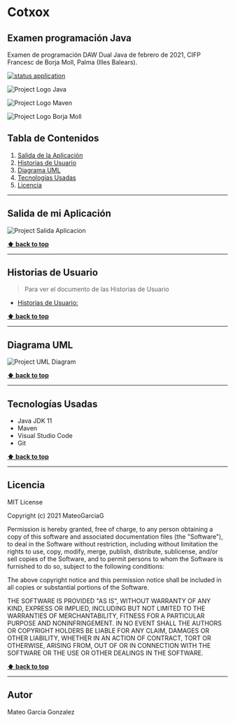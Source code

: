 # Cotxox

## Examen programación Java

Examen de programación DAW Dual Java de febrero de 2021, CIFP Francesc de Borja Moll, Palma (Illes Balears).

[![status application](https://img.shields.io/badge/status-stable-brightgreen)](URL_Proyecto)

<!--Logos-->

![Project Logo Java](https://github.com/MateoGarciaG/NombreProject/doc/img/java.png)

![Project Logo Maven](https://github.com/MateoGarciaG/NombreProject/doc/img/apache_maven.png)

![Project Logo Borja Moll](https://github.com/MateoGarciaG/NombreProject/doc/img/logocifp.png)

## Tabla de Contenidos

1. [Salida de la Aplicación](#salidas-de-la-aplicacion)
1. [Historias de Usuario](#historias-de-usuario)
1. [Diagrama UML](#diagrama-uml)
1. [Tecnologías Usadas](#tecnologias-usadas)
1. [Licencia](#licencia)

---

## Salida de mi Aplicación
![Project Salida Aplicacion](https://github.com/MateoGarciaG/NombreProject/doc/salida_aplicacion.png)

**[⬆ back to top](#tabla-de-contenidos)**

---

## Historias de Usuario
> Para ver el documento de las Historias de Usuario
- [Historias de Usuario: ](https://github.com/MateoGarciaG/NombreProject/doc/historias_usuarios.pdf)

**[⬆ back to top](#tabla-de-contenidos)**

---

## Diagrama UML
![Project UML Diagram](https://github.com/MateoGarciaG/NombreProject/doc/UML_Diagram/uml_diagram_exam.png)

**[⬆ back to top](#tabla-de-contenidos)**

---

## Tecnologías Usadas

- Java JDK 11
- Maven
- Visual Studio Code
- Git


**[⬆ back to top](#tabla-de-contenidos)**

---



## Licencia

MIT License

Copyright (c) 2021 MateoGarciaG

Permission is hereby granted, free of charge, to any person obtaining a copy
of this software and associated documentation files (the "Software"), to deal
in the Software without restriction, including without limitation the rights
to use, copy, modify, merge, publish, distribute, sublicense, and/or sell
copies of the Software, and to permit persons to whom the Software is
furnished to do so, subject to the following conditions:

The above copyright notice and this permission notice shall be included in all
copies or substantial portions of the Software.

THE SOFTWARE IS PROVIDED "AS IS", WITHOUT WARRANTY OF ANY KIND, EXPRESS OR
IMPLIED, INCLUDING BUT NOT LIMITED TO THE WARRANTIES OF MERCHANTABILITY,
FITNESS FOR A PARTICULAR PURPOSE AND NONINFRINGEMENT. IN NO EVENT SHALL THE
AUTHORS OR COPYRIGHT HOLDERS BE LIABLE FOR ANY CLAIM, DAMAGES OR OTHER
LIABILITY, WHETHER IN AN ACTION OF CONTRACT, TORT OR OTHERWISE, ARISING FROM,
OUT OF OR IN CONNECTION WITH THE SOFTWARE OR THE USE OR OTHER DEALINGS IN THE
SOFTWARE.



**[⬆ back to top](#tabla-de-contenidos)**

---


## Autor
Mateo Garcia Gonzalez